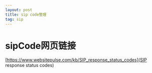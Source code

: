 ```yaml
---
layout: post
title: sip code整理
tag: sip
---
```


# sipCode网页链接

[https://www.websitepulse.com/kb/SIP_response_status_codes](SIP response status codes)
